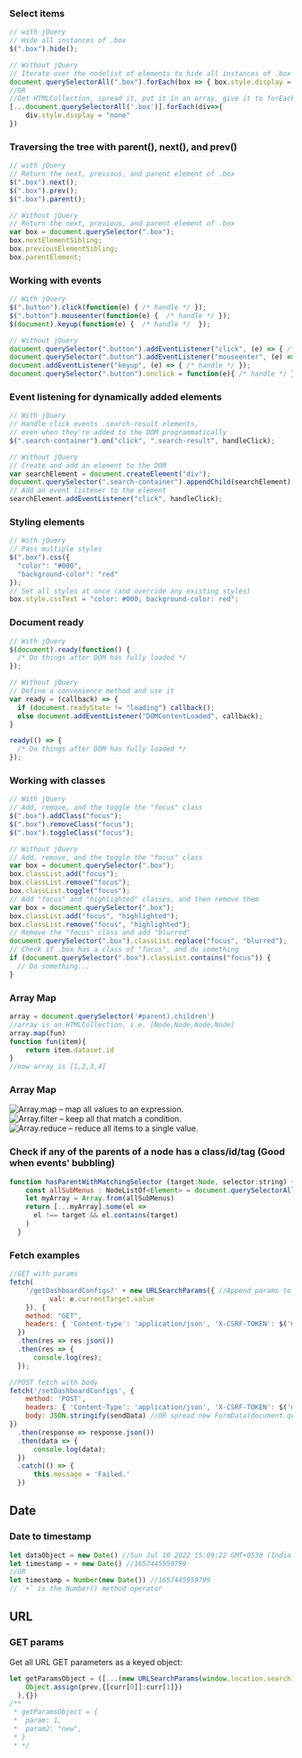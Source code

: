 ### Select items
```js
// with jQuery
// Hide all instances of .box
$(".box").hide();

// Without jQuery
// Iterate over the nodelist of elements to hide all instances of .box
document.querySelectorAll(".box").forEach(box => { box.style.display = "none" })
//OR
//Get HTMLCollection, spread it, put it in an array, give it to forEach
[...document.querySelectorAll('.box')].forEach(div=>{
    div.style.display = "none"
})
```

### Traversing the tree with parent(), next(), and prev()
```js
// with jQuery
// Return the next, previous, and parent element of .box
$(".box").next();
$(".box").prev();
$(".box").parent();

// Without jQuery
// Return the next, previous, and parent element of .box
var box = document.querySelector(".box");
box.nextElementSibling;
box.previousElementSibling;
box.parentElement;
```

### Working with events
```js
// With jQuery
$(".button").click(function(e) { /* handle */ });
$(".button").mouseenter(function(e) {  /* handle */ });
$(document).keyup(function(e) {  /* handle */  });

// Without jQuery
document.querySelector(".button").addEventListener("click", (e) => { /* handle */ });
document.querySelector(".button").addEventListener("mouseenter", (e) => { /* handle */ });
document.addEventListener("keyup", (e) => { /* handle */ });
document.querySelector(".button").onclick = function(e){ /* handle */ }
```

### Event listening for dynamically added elements
```js
// With jQuery
// Handle click events .search-result elements, 
// even when they're added to the DOM programmatically
$(".search-container").on("click", ".search-result", handleClick);

// Without jQuery
// Create and add an element to the DOM
var searchElement = document.createElement("div");
document.querySelector(".search-container").appendChild(searchElement);
// Add an event listener to the element
searchElement.addEventListener("click", handleClick);
```

### Styling elements
```js
// With jQuery
// Pass multiple styles
$(".box").css({
  "color": "#000",
  "background-color": "red"
});
// Set all styles at once (and override any existing styles)
box.style.cssText = "color: #000; background-color: red";
```

### Document ready
```js
// With jQuery
$(document).ready(function() { 
  /* Do things after DOM has fully loaded */
});

// Without jQuery
// Define a convenience method and use it
var ready = (callback) => {
  if (document.readyState != "loading") callback();
  else document.addEventListener("DOMContentLoaded", callback);
}

ready(() => { 
  /* Do things after DOM has fully loaded */ 
});
```

### Working with classes
```js
// With jQuery
// Add, remove, and the toggle the "focus" class
$(".box").addClass("focus");
$(".box").removeClass("focus");
$(".box").toggleClass("focus");

// Without jQuery
// Add, remove, and the toggle the "focus" class
var box = document.querySelector(".box");
box.classList.add("focus");
box.classList.remove("focus");
box.classList.toggle("focus");
// Add "focus" and "highlighted" classes, and then remove them
var box = document.querySelector(".box");
box.classList.add("focus", "highlighted");
box.classList.remove("focus", "highlighted");
// Remove the "focus" class and add "blurred"
document.querySelector(".box").classList.replace("focus", "blurred");
// Check if .box has a class of "focus", and do something
if (document.querySelector(".box").classList.contains("focus")) {
  // Do something...
}
```

### Array Map
```js
array = document.querySelector('#parent).children')
//array is an HTMLCollection, i.e. [Node,Node,Node,Node]
array.map(fun)
function fun(item){
    return item.dataset.id
}
//now array is [1,2,3,4]
```

### Array Map
![Array.map – map all values to an expression.](https://miro.medium.com/max/700/1*4EGwsCicbWJeml2aAm714A.gif)
![Array.filter – keep all that match a condition.](https://miro.medium.com/max/700/1*TOPYVvfMBmjajPh-fqZ9GQ.gif)
![Array.reduce – reduce all items to a single value.](https://miro.medium.com/max/700/1*dhTC_FFgiH3mKROrnDj12w.gif)

### Check if any of the parents of a node has a class/id/tag (Good when events' bubbling)
```js
function hasParentWithMatchingSelector (target:Node, selector:string) {
    const allSubMenus : NodeListOf<Element> = document.querySelectorAll(selector) 
    let myArray = Array.from(allSubMenus)
    return [...myArray].some(el =>
      el !== target && el.contains(target)
    )
  }
```

### Fetch examples
```js
//GET with params
fetch(
    '/getDashboardConfigs?' + new URLSearchParams({ //Append params to URL for GET
          val: e.currentTarget.value
    }), {
    method: "GET",
    headers: { 'Content-type': 'application/json', 'X-CSRF-TOKEN': $('meta[name="csrf-token"]').attr('content') }
  })
  .then(res => res.json())
  .then(res => {
      console.log(res);
  });

//POST fetch with body
fetch('/setDashboardConfigs', {
    method: 'POST',
    headers: { 'Content-Type': 'application/json', 'X-CSRF-TOKEN': $('meta[name="csrf-token"]').attr('content') },
    body: JSON.stringify(sendData) //OR spread new FormData(document.querySelector('#formOne'))
})
  .then(response => response.json())
  .then(data => {
      console.log(data);
  })
  .catch(() => {
      this.message = 'Failed.'
  })
```

## Date
### Date to timestamp
```js
let dataObject = new Date() //Sun Jul 10 2022 15:09:22 GMT+0530 (India Standard Time)
let timestamp = + new Date() //1657445959799
//OR
let timestamp = Number(new Date()) //1657445959799
// `+` is the Number() method operator
```

## URL
### GET params
Get all URL GET parameters as a keyed object:
```js
let getParamsObject = ([...(new URLSearchParams(window.location.search))]).reduce((prev,curr)=>(
    Object.assign(prev,{[curr[0]]:curr[1]})
  ),{})
/**
 * getParamsObject = {
 *  param: 1,
 *  param2: "new",
 * }
 * */

```